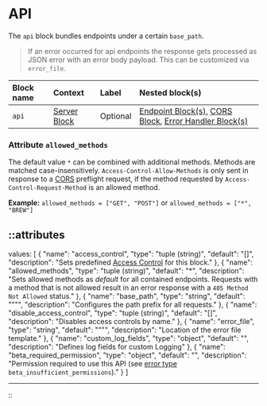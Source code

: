 # API

The `api` block bundles endpoints under a certain `base_path`.

> If an error occurred for api endpoints the response gets processed
as JSON error with an error body payload. This can be customized via `error_file`.

| Block name | Context                       | Label    | Nested block(s)                                                                                                 |
|:-----------|:------------------------------|:---------|:----------------------------------------------------------------------------------------------------------------|
| `api`      | [Server Block](server) | Optional | [Endpoint Block(s)](endpoint), [CORS Block](cors), [Error Handler Block(s)](error_handler) |


### Attribute `allowed_methods`

The default value `*` can be combined with additional methods. Methods are matched case-insensitively. `Access-Control-Allow-Methods` is only sent in response to a [CORS](cors) preflight request, if the method requested by `Access-Control-Request-Method` is an allowed method.

**Example:** `allowed_methods = ["GET", "POST"]` or `allowed_methods = ["*", "BREW"]`

::attributes
---
values: [
  {
    "name": "access_control",
    "type": "tuple (string)",
    "default": "[]",
    "description": "Sets predefined [Access Control](#access-control) for this block."
  },
  {
    "name": "allowed_methods",
    "type": "tuple (string)",
    "default": "*",
    "description": "Sets allowed methods as _default_ for all contained endpoints. Requests with a method that is not allowed result in an error response with a `405 Method Not Allowed` status."
  },
  {
    "name": "base_path",
    "type": "string",
    "default": "\"\"",
    "description": "Configures the path prefix for all requests."
  },
  {
    "name": "disable_access_control",
    "type": "tuple (string)",
    "default": "[]",
    "description": "Disables access controls by name."
  },
  {
    "name": "error_file",
    "type": "string",
    "default": "\"\"",
    "description": "Location of the error file template."
  },
  {
    "name": "custom_log_fields",
    "type": "object",
    "default": "",
    "description": "Defines log fields for custom Logging"
  },
  {
    "name": "beta_required_permission",
    "type": "object",
    "default": "",
    "description": "Permission required to use this API (see [error type](/configuration/error-handling#error-types) `beta_insufficient_permissions`)."
  }
]

---
::
